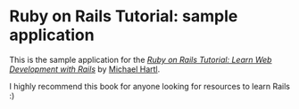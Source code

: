 # Ruby on Rails Tutorial: sample application
This is the sample application for the
[*Ruby on Rails Tutorial:
Learn Web Development with Rails*](http://www.railstutorial.org)
by [Michael Hartl](http://www.michaelhartl.com/).

I highly recommend this book for anyone looking for resources
to learn Rails :) 
